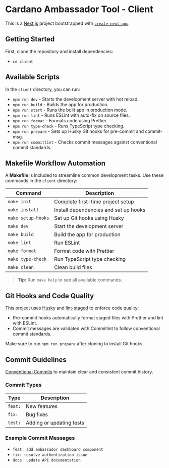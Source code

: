 # Cardano Ambassador Tool - Client

This is a [Next.js](https://nextjs.org) project bootstrapped with [`create-next-app`](https://nextjs.org/docs/app/api-reference/cli/create-next-app). 

## Getting Started

First, clone the repository and install dependencies:
 - `cd client`

## Available Scripts

In the `client` directory, you can run:

- `npm run dev` - Starts the development server with hot reload.
- `npm run build` - Builds the app for production.
- `npm run start` - Runs the built app in production mode.
- `npm run lint` - Runs ESLint with auto-fix on source files.
- `npm run format` - Formats code using Prettier.
- `npm run type-check` - Runs TypeScript type checking.
- `npm run prepare` - Sets up Husky Git hooks for pre-commit and commit-msg.
- `npm run commitlint` - Checks commit messages against conventional commit standards.

## Makefile Workflow Automation

A **Makefile** is included to streamline common development tasks. Use these commands in the `client` directory:

| Command           | Description                                 |
|-------------------|---------------------------------------------|
| `make init`       | Complete first-time project setup           |
| `make install`    | Install dependencies and set up hooks       |
| `make setup-hooks`| Set up Git hooks using Husky                |
| `make dev`        | Start the development server                |
| `make build`      | Build the app for production                |
| `make lint`       | Run ESLint                                  |
| `make format`     | Format code with Prettier                   |
| `make type-check` | Run TypeScript type checking                |
| `make clean`      | Clean build files                           |

> **Tip:** Run `make help` to see all available commands.

## Git Hooks and Code Quality

This project uses [Husky](https://typicode.github.io/husky/) and [lint-staged](https://github.com/okonet/lint-staged) to enforce code quality:

- Pre-commit hooks automatically format staged files with Prettier and lint with ESLint.
- Commit messages are validated with Commitlint to follow conventional commit standards.

Make sure to run `npm run prepare` after cloning to install Git hooks.



## Commit Guidelines

 [Conventional Commits](https://www.conventionalcommits.org/en/v1.0.0/) to maintain clear and consistent commit history.


### Commit Types

| Type       | Description                              |
|------------|----------------------------------------|
| `feat:`    | New features                           |
| `fix:`     | Bug fixes                             |
| `test:`    | Adding or updating tests                      |


### Example Commit Messages

- `feat: add ambassador dashboard component`
- `fix: resolve authentication issue`
- `docs: update API documentation`
